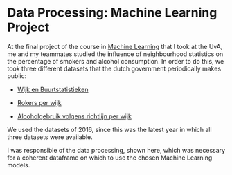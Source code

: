 # Data Processing: Machine Learning Project

At the final project of the course in [Machine Learning](https://studiegids.uva.nl/xmlpages/page/2019-2020-en/search-course/course/71327) that I took at the UvA, me and my teammates studied the influence of neighbourhood statistics on the percentage of smokers and alcohol consumption. In order to do this, we took three different datasets that the dutch government periodically makes public:

- [Wijk en Buurtstatistieken](https://www.cbs.nl/nl-nl/reeksen/kerncijfers-wijken-en-buurten-2004-2020)

- [Rokers per wijk](https://www.volksgezondheidenzorg.info/onderwerp/roken/regionaal-internationaal/regionaal#node-rokers-wijk)

- [Alcoholgebruik volgens richtlijn per wijk](https://www.volksgezondheidenzorg.info/onderwerp/alcoholgebruik/regionaal-internationaal/regionaal#node-alcoholgebruik-volgens-richtlijn-ggd-regio)

We used the datasets of 2016, since this was the latest year in which all three datasets were available. 


I was responsible of the data processing, shown here, which was necessary for a coherent dataframe on which to use the chosen Machine Learning models. 
